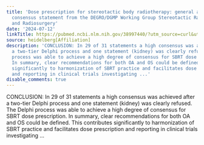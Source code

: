 ```yaml
---
title: 'Dose prescription for stereotactic body radiotherapy: general and organ-specific
  consensus statement from the DEGRO/DGMP Working Group Stereotactic Radiotherapy
  and Radiosurgery'
date: '2024-07-12'
linkTitle: https://pubmed.ncbi.nlm.nih.gov/38997440/?utm_source=curl&utm_medium=rss&utm_campaign=pubmed-2&utm_content=1FakS-2QOkCT8HsMOQP1bCRQ4YzyumYOmxmF0moLsQ3dFB1E9V&fc=20220326224207&ff=20240713181721&v=2.18.0.post9+e462414
source: heidelberg[Affiliation]
description: 'CONCLUSION: In 29 of 31 statements a high consensus was achieved after
  a two-tier Delphi process and one statement (kidney) was clearly refused. The Delphi
  process was able to achieve a high degree of consensus for SBRT dose prescription.
  In summary, clear recommendations for both OA and OS could be defined. This contributes
  significantly to harmonization of SBRT practice and facilitates dose prescription
  and reporting in clinical trials investigating ...'
disable_comments: true
---
```

CONCLUSION: In 29 of 31 statements a high consensus was achieved after a two-tier Delphi process and one statement (kidney) was clearly refused. The Delphi process was able to achieve a high degree of consensus for SBRT dose prescription. In summary, clear recommendations for both OA and OS could be defined. This contributes significantly to harmonization of SBRT practice and facilitates dose prescription and reporting in clinical trials investigating ...